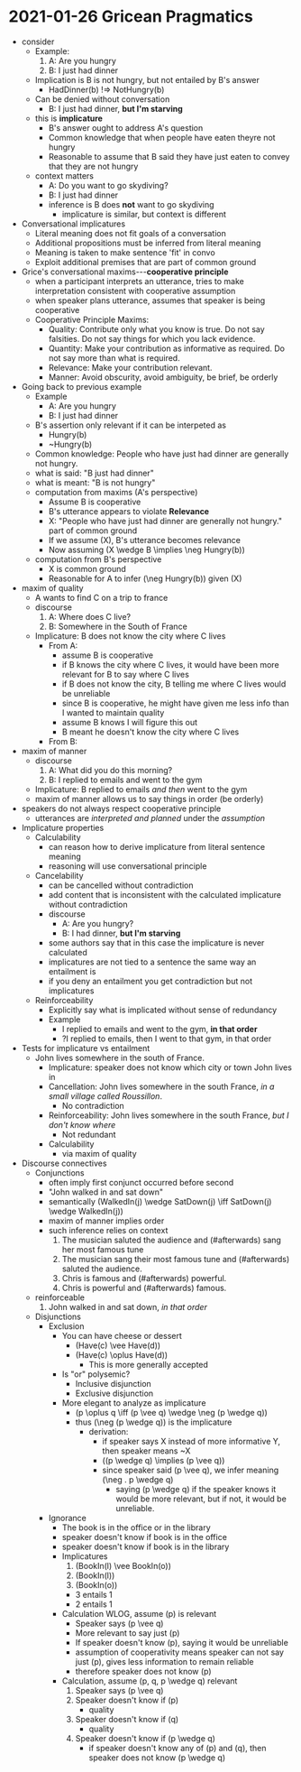# 2021-01-26 Gricean Pragmatics

* consider 
  * Example:
    1. A: Are you hungry
    2. B: I just had dinner
  * Implication is B is not hungry, but not entailed by B's answer
    * HadDinner(b) !=> NotHungry(b)
  * Can be denied without conversation
    * B: I just had dinner, **but I'm starving** 
  * this is **implicature**
    * B's answer ought to address A's question
    * Common knowledge that when people have eaten theyre not hungry
    * Reasonable to assume that B said they have just eaten to convey that they are not hungry
  * context matters
    * A: Do you want to go skydiving?
    * B: I just had dinner
    * inference is B does **not** want to go skydiving
      * implicature is similar, but context is different 
* Conversational implicatures
  * Literal meaning does not fit goals of a conversation
  * Additional propositions must be inferred from literal meaning
  * Meaning is taken to make sentence 'fit' in convo
  * Exploit additional premises that are part of common ground
* Grice's conversational maxims---**cooperative principle**
  * when a participant interprets an utterance, tries to make interpretation consistent with cooperative assumption
  * when speaker plans utterance, assumes that speaker is being cooperative
  * Cooperative Principle Maxims:
    * Quality: Contribute only what you know is true. Do not say falsities. Do not say things for which you lack evidence.
    * Quantity: Make your contribution as informative as required. Do not say more than what is required.
    * Relevance: Make your contribution relevant.
    * Manner: Avoid obscurity, avoid ambiguity, be brief, be orderly
* Going back to previous example
  * Example
    * A: Are you hungry
    * B: I just had dinner
  * B's assertion only relevant if it can be interpeted as 
    * Hungry(b)
    * ~Hungry(b)
  * Common knowledge: People who have just had dinner are generally not hungry.
  * what is said: "B just had dinner"
  * what is meant: "B is not hungry"
  * computation from maxims (A's perspective)
    * Assume B is cooperative
    * B's utterance appears to violate **Relevance**
    * X: "People who have just had dinner are generally not hungry." part of common ground
    * If we assume (X), B's utterance becomes relevance
    * Now assuming \(X \wedge B \implies \neg Hungry(b)\)
  * computation from B's perspective
    * X is common ground
    * Reasonable for A to infer \(\neg Hungry(b)\) given \(X\)
* maxim of quality
  * A wants to find C on a trip to france
  * discourse
    1. A: Where does C live?
    2. B: Somewhere in the South of France
  * Implicature: B does not know the city where C lives
    * From A:
      * assume B is cooperative
      * if B knows the city where C lives, it would have been more relevant for B to say where C lives
      * if B does not know the city, B telling me where C lives would be unreliable
      * since B is cooperative, he might have given me less info than I wanted to maintain quality
      * assume B knows I will figure this out
      * B meant he doesn't know the city where C lives
    * From B:
* maxim of manner
  * discourse
    1. A: What did you do this morning?
    2. B: I replied to emails and went to the gym
  * Implicature: B replied to emails *and then* went to the gym
  * maxim of manner allows us to say things in order (be orderly)
* speakers do not always respect cooperative principle
  * utterances are *interpreted and planned* under the *assumption*
* Implicature properties
  * Calculability
    * can reason how to derive implicature from literal sentence meaning
    * reasoning will use conversational principle
  * Cancelability
    * can be cancelled without contradiction
    * add content that is inconsistent with the calculated implicature without contradiction
    * discourse
      * A: Are you hungry?
      * B: I had dinner, **but I'm starving**
    * some authors say that in this case the implicature is never calculated
    * implicatures are not tied to a sentence the same way an entailment is
    * if you deny an entailment you get contradiction but not implicatures
  * Reinforceability
    * Explicitly say what is implicated without sense of redundancy
    * Example
      * I replied to emails and went to the gym, **in that order**
      * ?I replied to emails, then I went to that gym, in that order
* Tests for implicature vs entailment
  * John lives somewhere in the south of France.
    * Implicature: speaker does not know which city or town John lives in
    * Cancellation: John lives somewhere in the south France, *in a small village called Roussillon*.
      * No contradiction
    * Reinforceability: John lives somewhere in the south France, *but I don't know where*
      * Not redundant
    * Calculability
      * via maxim of quality
* Discourse connectives
  * Conjunctions
    * often imply first conjunct occurred before second
    * "John walked in and sat down"
    * semantically \(WalkedIn(j) \wedge SatDown(j) \iff SatDown(j) \wedge WalkedIn(j)\)
    * maxim of manner implies order
    * such inference relies on context
      1. The musician saluted the audience and (#afterwards) sang her most famous tune
      2. The musician sang their most famous tune and (#afterwards) saluted the audience.
      3. Chris is famous and (#afterwards) powerful.
      4. Chris is powerful and (#afterwards) famous.
   * reinforceable
     1. John walked in and sat down, *in that order*
  * Disjunctions
    * Exclusion 
      * You can have cheese or dessert
        * \(Have(c) \vee Have(d)\)
        * \(Have(c) \oplus Have(d)\) 
          * This is more generally accepted
      * Is "or" polysemic?
        * Inclusive disjunction
        * Exclusive disjunction
      * More elegant to analyze as implicature
        * \(p \oplus q \iff (p \vee q) \wedge \neg (p \wedge q)\)
        * thus \(\neg (p \wedge q)\) is the implicature
          * derivation:
            * if speaker says X instead of more informative Y, then speaker means ~X
            * \((p \wedge q) \implies (p \vee q)\)
            * since speaker said \(p \vee q\), we infer meaning \(\neg . p \wedge q\)
              * saying \(p \wedge q\) if the speaker knows it would be more relevant, but if not, it would be unreliable. 
    * Ignorance
      * The book is in the office or in the library
      * speaker doesn't know if book is in the office
      * speaker doesn't know if book is in the library
      * Implicatures
        1. \(BookIn(l) \vee BookIn(o)\)
        2. \(BookIn(l)\)
        3. \(BookIn(o)\)
        * 3 entails 1
        * 2 entails 1
      * Calculation WLOG, assume \(p\) is relevant
        * Speaker says \(p \vee q\)
        * More relevant to say just \(p\)
        * If speaker doesn't know \(p\), saying it would be unreliable
        * assumption of cooperativity means speaker can not say just \(p\), gives less information to remain reliable
        * therefore speaker does not know \(p\)
      * Calculation, assume \(p, q, p \wedge q\) relevant
        1. Speaker says \(p \vee q\)
        2. Speaker doesn't know if \(p\)
           * quality 
        3. Speaker doesn't know if \(q\)
           * quality 
        5. Speaker doesn't know if \(p \wedge q\) 
           * if speaker doesn't know any of \(p\) and \(q\), then speaker does not know \(p \wedge q\)